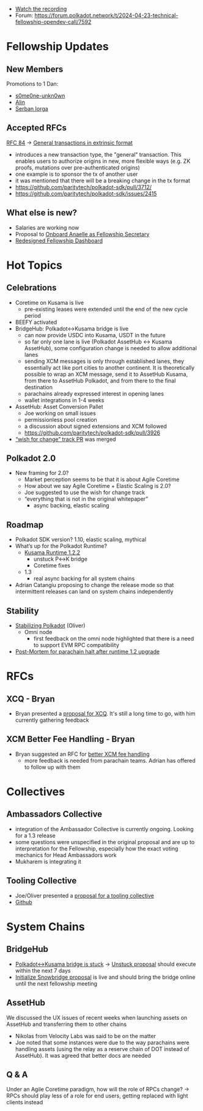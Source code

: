 - [Watch the recording](https://www.youtube.com/watch?v=n6U-UbX546E)
- Forum: https://forum.polkadot.network/t/2024-04-23-technical-fellowship-opendev-call/7592

# Fellowship Updates

## New Members
Promotions to 1 Dan:
- [s0me0ne-unkn0wn](https://collectives.polkassembly.io/referenda/91)
- [Alin](https://collectives.polkassembly.io/referenda/92)
- [Serban Iorga](https://collectives.polkassembly.io/referenda/93)
## Accepted RFCs
[RFC 84](https://collectives.polkassembly.io/referenda/99) → [General transactions in extrinsic format](https://github.com/polkadot-fellows/RFCs/pull/84)
   - introduces a new transaction type, the "general" transaction. This enables users to authorize origins in new, more flexible ways (e.g. ZK proofs, mutations over pre-authenticated origins)
   - one example is to sponsor the tx of another user
   - it was mentioned that there will be a breaking change in the tx format
   - https://github.com/paritytech/polkadot-sdk/pull/3712/
   - https://github.com/paritytech/polkadot-sdk/issues/2415
## What else is new?
- Salaries are working now
- Proposal to [Onboard Anaelle as Fellowship Secretary](https://collectives.subsquare.io/fellowship/referenda/103)
- [Redesigned Fellowship Dashboard](https://polkadot-fellows.github.io/dashboard/)

# Hot Topics

## Celebrations

- Coretime on Kusama is live
    - pre-existing leases were extended until the end of the new cycle period
- BEEFY activated
- BridgeHub: Polkadot↔Kusama bridge is live
    - can now provide USDC into Kusama, USDT in the future
    - so far only one lane is live (Polkadot AssetHub <-> Kusama AssetHub), some configuration change is needed to allow additional lanes
    - sending XCM messages is only through established lanes, they essentially act like port cities to another continent. It is theoretically possible to wrap an XCM message, send it to AssetHub Kusama, from there to AssetHub Polkadot, and from there to the final destination
    - parachains already expressed interest in opening lanes
    - wallet integrations in 1-4 weeks
- AssetHub: Asset Conversion Pallet
    - Joe working on small issues
    - permissionless pool creation
    - a discussion about signed extensions and XCM followed
    - https://github.com/paritytech/polkadot-sdk/pull/3926
- [“wish for change” track PR](https://github.com/polkadot-fellows/runtimes/pull/184) was merged

## Polkadot 2.0

- New framing for 2.0?
    - Market perception seems to be that it is about Agile Coretime
    - How about we say Agile Coretime + Elastic Scaling is 2.0?
    - Joe suggested to use the wish for change track
    - “everything that is not in the original whitepaper”
        - async backing, elastic scaling

## Roadmap

- Polkadot SDK version? 1.10, elastic scaling, mythical
- What’s up for the Polkadot Runtime?
    - [Kusama Runtime 1.2.2](https://kusama.polkassembly.io/referenda/380)
        - unstuck P↔K bridge
        - Coretime fixes
    - 1.3
        - real async backing for all system chains
- Adrian Catangiu proposing to change the release mode so that intermittent releases can land on system chains independently

## Stability

- [Stabilizing Polkadot](https://forum.polkadot.network/t/stabilizing-polkadot/7175) (Oliver)
    - Omni node
        - first feedback on the omni node highlighted that there is a need to support EVM RPC compatibility
- [Post-Mortem for parachain halt after runtime 1.2 upgrade](https://forum.polkadot.network/t/2024-04-21-polkadot-parachains-stalled-until-next-session/7526)

# RFCs

## XCQ - Bryan
- Bryan presented a [proposal for XCQ](https://hackmd.io/8L3tonc9RQaVxKO5YyBK6Q?view). It's still a long time to go, with him currently gathering feedback

## XCM Better Fee Handling - Bryan

- Bryan suggested an RFC for [better XCM fee handling](https://github.com/paritytech/xcm-format/pull/53)
  - more feedback is needed from parachain teams. Adrian has offered to follow up with them

# Collectives

## Ambassadors Collective
- integration of the Ambassador Collective is currently ongoing. Looking for a 1.3 release
- some questions were unspecified in the original proposal and are up to interpretation for the Fellowship, especially how the exact voting mechanics for Head Ambassadors work
- Mukharem is integrating it

## Tooling Collective

- Joe/Oliver presented a [proposal for a tooling collective](https://forum.polkadot.network/t/proposing-the-polkadot-tooling-collective-potoc/6915)
- [Github](https://github.com/polkadot-tooling-collective)

# System Chains

## BridgeHub

- [Polkadot↔Kusama bridge is stuck](https://forum.polkadot.network/t/polkadot-kusama-bridge/2971/45?u=alice_und_bob) → [Unstuck proposal](https://polkadot.polkassembly.io/referenda/694) should execute within the next 7 days
- [Initialize Snowbridge proposal](https://polkadot.subsquare.io/referenda/680) is live and should bring the bridge online until the next fellowship meeting

## AssetHub

We discussed the UX issues of recent weeks when launching assets on AssetHub and transferring them to other chains
- Nikolas from Velocity Labs was said to be on the matter
- Joe noted that some instances were due to the way parachains were handling assets (using the relay as a reserve chain of DOT instead of AssetHub). It was agreed that better docs are needed


## Q & A
Under an Agile Coretime paradigm, how will the role of RPCs change? -> RPCs should play less of a role for end users, getting replaced with light clients instead